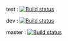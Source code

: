 test : [![Build status](https://build.appcenter.ms/v0.1/apps/b11d33b9-a16e-43e3-bebd-580ed7f6d12d/branches/test/badge)](https://appcenter.ms)

dev : [![Build status](https://build.appcenter.ms/v0.1/apps/b11d33b9-a16e-43e3-bebd-580ed7f6d12d/branches/dev/badge)](https://appcenter.ms)

master : [![Build status](https://build.appcenter.ms/v0.1/apps/b11d33b9-a16e-43e3-bebd-580ed7f6d12d/branches/master/badge)](https://appcenter.ms)
